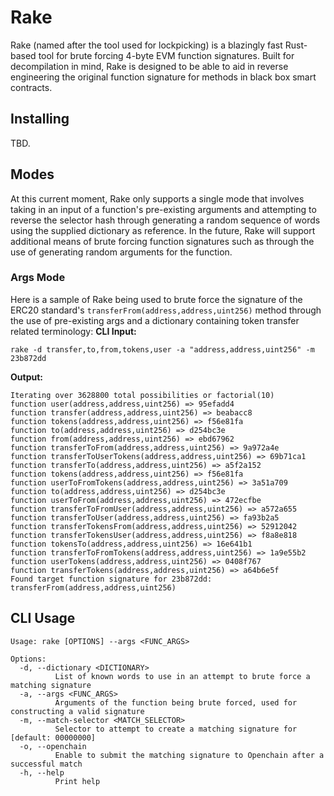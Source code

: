 # Rake
Rake (named after the tool used for lockpicking) is a blazingly fast Rust-based tool for brute forcing 4-byte EVM function signatures. Built for decompilation in mind, Rake is designed to be able to aid in reverse engineering the original function signature for methods in black box smart contracts.

## Installing
TBD.

## Modes
At this current moment, Rake only supports a single mode that involves taking in an input of a function's pre-existing arguments and attempting to reverse the selector hash through generating a random sequence of words using the supplied dictionary as reference. In the future, Rake will support additional means of brute forcing function signatures such as through the use of generating random arguments for the function.

### Args Mode
Here is a sample of Rake being used to brute force the signature of the ERC20 standard's ``transferFrom(address,address,uint256)`` method through the use of pre-existing args and a dictionary containing token transfer related terminology:
**CLI Input:**
```
rake -d transfer,to,from,tokens,user -a "address,address,uint256" -m 23b872dd
```
**Output:**
```
Iterating over 3628800 total possibilities or factorial(10)
function user(address,address,uint256) => 95efadd4
function transfer(address,address,uint256) => beabacc8
function tokens(address,address,uint256) => f56e81fa
function to(address,address,uint256) => d254bc3e
function from(address,address,uint256) => ebd67962
function transferToFrom(address,address,uint256) => 9a972a4e
function transferToUserTokens(address,address,uint256) => 69b71ca1
function transferTo(address,address,uint256) => a5f2a152
function tokens(address,address,uint256) => f56e81fa
function userToFromTokens(address,address,uint256) => 3a51a709
function to(address,address,uint256) => d254bc3e
function userToFrom(address,address,uint256) => 472ecfbe
function transferToFromUser(address,address,uint256) => a572a655
function transferToUser(address,address,uint256) => fa93b2a5
function transferTokensFrom(address,address,uint256) => 52912042
function transferTokensUser(address,address,uint256) => f8a8e818
function tokensTo(address,address,uint256) => 16e641b1
function transferToFromTokens(address,address,uint256) => 1a9e55b2
function userTokens(address,address,uint256) => 0408f767
function transferTokens(address,address,uint256) => a64b6e5f
Found target function signature for 23b872dd: transferFrom(address,address,uint256)
```
## CLI Usage
```
Usage: rake [OPTIONS] --args <FUNC_ARGS>

Options:
  -d, --dictionary <DICTIONARY>
          List of known words to use in an attempt to brute force a matching signature
  -a, --args <FUNC_ARGS>
          Arguments of the function being brute forced, used for constructing a valid signature
  -m, --match-selector <MATCH_SELECTOR>
          Selector to attempt to create a matching signature for [default: 00000000]
  -o, --openchain
          Enable to submit the matching signature to Openchain after a successful match
  -h, --help
          Print help

```
